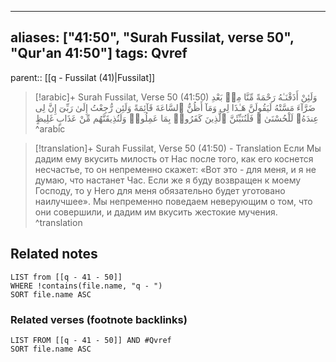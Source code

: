 
---
aliases: ["41:50", "Surah Fussilat, verse 50", "Qur'an 41:50"]
tags: Qvref
---

parent:: [[q - Fussilat (41)|Fussilat]]

> [!arabic]+ Surah Fussilat, Verse 50 (41:50)
> <span class="quran-arabic">وَلَئِنْ أَذَقْنَـٰهُ رَحْمَةً مِّنَّا مِنۢ بَعْدِ ضَرَّآءَ مَسَّتْهُ لَيَقُولَنَّ هَـٰذَا لِى وَمَآ أَظُنُّ ٱلسَّاعَةَ قَآئِمَةً وَلَئِن رُّجِعْتُ إِلَىٰ رَبِّىٓ إِنَّ لِى عِندَهُۥ لَلْحُسْنَىٰ ۚ فَلَنُنَبِّئَنَّ ٱلَّذِينَ كَفَرُوا۟ بِمَا عَمِلُوا۟ وَلَنُذِيقَنَّهُم مِّنْ عَذَابٍ غَلِيظٍ</span>
^arabic

> [!translation]+ Surah Fussilat, Verse 50 (41:50) - Translation
> Если Мы дадим ему вкусить милость от Нас после того, как его коснется несчастье, то он непременно скажет: «Вот это - для меня, и я не думаю, что настанет Час. Если же я буду возвращен к моему Господу, то у Него для меня обязательно будет уготовано наилучшее». Мы непременно поведаем неверующим о том, что они совершили, и дадим им вкусить жестокие мучения.
^translation



## Related notes
```dataview
LIST from [[q - 41 - 50]]
WHERE !contains(file.name, "q - ")
SORT file.name ASC
```

### Related verses (footnote backlinks)
```dataview
LIST FROM [[q - 41 - 50]] AND #Qvref
SORT file.name ASC
```

